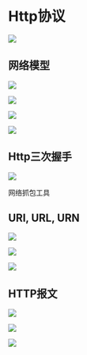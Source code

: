 # Http协议

![](../.gitbook/assets/image%20%2854%29.png)

## 网络模型

![](../.gitbook/assets/image%20%284%29.png)

![](../.gitbook/assets/image%20%2841%29.png)

![](../.gitbook/assets/image%20%2814%29.png)



![](../.gitbook/assets/image%20%2859%29.png)

## Http三次握手

![](../.gitbook/assets/image%20%2844%29.png)

网络抓包工具

## URI, URL, URN

![](../.gitbook/assets/image%20%2829%29.png)

![](../.gitbook/assets/image%20%2851%29.png)

![](../.gitbook/assets/image%20%2817%29.png)

## HTTP报文

![](../.gitbook/assets/image%20%2858%29.png)

![](../.gitbook/assets/image%20%2810%29.png)

![](../.gitbook/assets/image%20%287%29.png)





